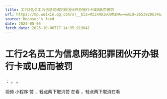 ```yaml
---
title: 工行2名员工为信息网络犯罪团伙开办银行卡或U盾而被罚
url: https://mp.weixin.qq.com/s?__biz=MzIxMDIwODM2MA==&mid=2653929834&idx=1&sn=4b183a8d6d41932a941535ce2ad31a73
source: Doonsec's feed
date: 2024-05-05
fetch_date: 2025-10-06T17:14:35.919641
---
```


# 工行2名员工为信息网络犯罪团伙开办银行卡或U盾而被罚

：
，
。

视频
小程序
赞
，轻点两下取消赞
在看
，轻点两下取消在看